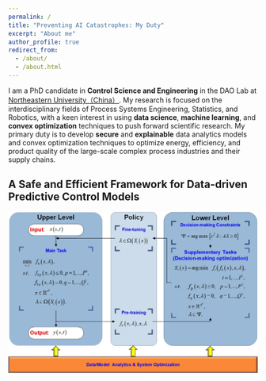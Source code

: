 ```yaml
---
permalink: /
title: "Preventing AI Catastrophes: My Duty"
excerpt: "About me"
author_profile: true
redirect_from: 
  - /about/
  - /about.html
---
```


I am a PhD candidate in **Control Science and Engineering** in the DAO Lab at [Northeastern University（China）](http://english.neu.edu.cn/). My research is focused on the interdisciplinary fields of Process Systems Engineering, Statistics, and Robotics, with a keen interest in using **data science**, **machine learning**, and **convex optimization** techniques to push forward scientific research.
My primary duty is to develop **secure** and **explainable** data analytics models and convex optimization techniques to optimize energy, efficiency, and product quality of the large-scale complex process industries and their supply chains.

## A Safe and Efficient Framework for Data-driven Predictive Control Models
![avatar](/images/dynamic-predictive-control-framework.jpg)
